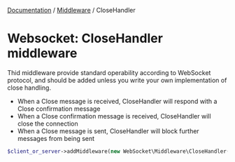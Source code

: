 [Documentation](Index.md) / [Middleware](Middleware.md) / CloseHandler

# Websocket: CloseHandler middleware

Thid middleware provide standard operability according to WebSocket protocol,
and should be added unless you write your own implementation of close handling.

* When a Close message is received, CloseHandler will respond with a Close confirmation message
* When a Close confirmation message is received, CloseHandler will close the connection
* When a Close message is sent, CloseHandler will block further messages from being sent

```php
$client_or_server->addMiddleware(new WebSocket\Middleware\CloseHandler());
```
